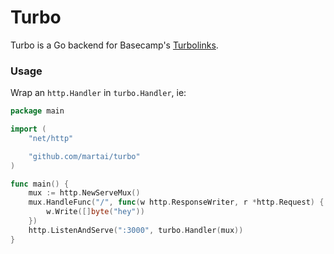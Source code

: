 # Turbo

Turbo is a Go backend for Basecamp's [Turbolinks](https://github.com/turbolinks/turbolinks).

### Usage

Wrap an `http.Handler` in `turbo.Handler`, ie:

```go
package main

import (
    "net/http"

    "github.com/martai/turbo"
)

func main() {
    mux := http.NewServeMux()
    mux.HandleFunc("/", func(w http.ResponseWriter, r *http.Request) {
        w.Write([]byte("hey"))
    })
    http.ListenAndServe(":3000", turbo.Handler(mux))
}
```
